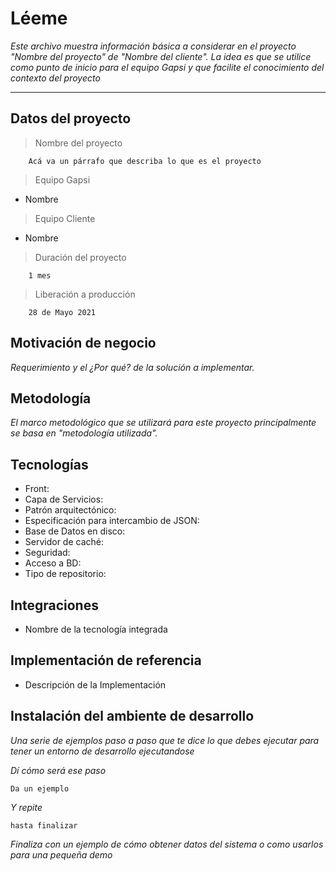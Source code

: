 # Léeme
_Este archivo muestra información básica a considerar en el proyecto "Nombre del proyecto" de "Nombre del cliente". La idea es que se utilice como punto de inicio para el equipo Gapsi y que facilite el conocimiento del contexto del proyecto_

-------------------------------------------------------------------------------------
## Datos del proyecto

> Nombre del proyecto
```
    Acá va un párrafo que describa lo que es el proyecto
```
> Equipo Gapsi
+ Nombre

> Equipo Cliente
+ Nombre

> Duración del proyecto
```
    1 mes
```    
> Liberación a producción
```
    28 de Mayo 2021
```    

## Motivación de negocio
_Requerimiento y el ¿Por qué? de la solución a implementar._

## Metodología
_El marco metodológico que se utilizará para este proyecto principalmente se basa en "metodología utilizada"._

## Tecnologías
- Front: 
- Capa de Servicios:
- Patrón arquitectónico:
- Especificación para intercambio de JSON:
- Base de Datos en disco:
- Servidor de caché:
- Seguridad:
- Acceso a BD:
- Tipo de repositorio:

## Integraciones
- Nombre de la tecnología integrada

## Implementación de referencia
- Descripción de la Implementación

## Instalación del ambiente de desarrollo
_Una serie de ejemplos paso a paso que te dice lo que debes ejecutar para tener un entorno de desarrollo ejecutandose_

_Dí cómo será ese paso_

```
Da un ejemplo
```

_Y repite_

```
hasta finalizar
```

_Finaliza con un ejemplo de cómo obtener datos del sistema o como usarlos para una pequeña demo_